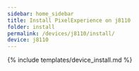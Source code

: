 ```yaml
---
sidebar: home_sidebar
title: Install PixelExperience on j8110
folder: install
permalink: /devices/j8110/install/
device: j8110
---
```

{% include templates/device_install.md %}
